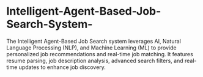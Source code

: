 # Intelligent-Agent-Based-Job-Search-System-
The Intelligent Agent-Based Job Search system leverages AI, Natural Language Processing (NLP), and Machine Learning (ML) to provide personalized job recommendations and real-time job matching. It features resume parsing, job description analysis, advanced search filters, and real-time updates to enhance job discovery.

